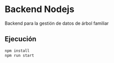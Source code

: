 # Backend Nodejs

Backend para la gestión de datos de árbol familiar

## Ejecución
```bash
npm install
npm run start
```
